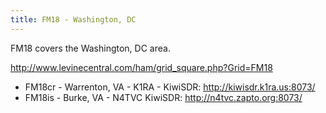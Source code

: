 ```yaml
---
title: FM18 - Washington, DC
---
```

FM18 covers the Washington, DC area.

http://www.levinecentral.com/ham/grid_square.php?Grid=FM18

* FM18cr - Warrenton, VA - K1RA - KiwiSDR: http://kiwisdr.k1ra.us:8073/
* FM18is - Burke, VA - N4TVC KiwiSDR: http://n4tvc.zapto.org:8073/
